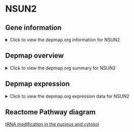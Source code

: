<h1>NSUN2</h1>

<h2>Gene information</h2>
<details>
  <summary>Click to view the depmap.org information for NSUN2</summary>
  <iframe src="https://depmap.org/portal/gene/NSUN2?tab=about" style="border:none;width:100%;height:800px"></iframe>
</details>

<h2>Depmap overview</h2>
<details>
  <summary>Click to view the depmap.org summary for NSUN2</summary>
  <iframe src="https://depmap.org/portal/gene/NSUN2?tab=overview" style="border:none;width:100%;height:800px"></iframe>
</details>

<h2>Depmap expression</h2>
<details>
  <summary>Click to view the depmap.org expression data for NSUN2</summary>
  <iframe src="https://depmap.org/portal/gene/NSUN2?tab=characterization" style="border:none;width:100%;height:800px"></iframe>
</details>



<h2>Reactome Pathway diagram</h2>
<a href="https://reactome.org/PathwayBrowser/#/R-HSA-6782315" target="_BLANK">tRNA modification in the nucleus and cytosol</a>



